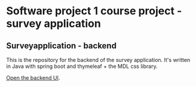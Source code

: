 # Software project 1 course project - survey application
## Surveyapplication - backend

This is the repository for the backend of the survey application. It's written in Java with spring boot and thymeleaf + the MDL css library.

[Open the backend UI](https://surveyapp-backend.herokuapp.com/).
